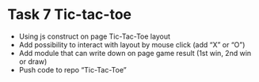 # Task 7 Tic-tac-toe

* Using js construct on page Tic-Tac-Toe layout  
* Add possibility to interact with layout by mouse click (add “X” or “O”)  
* Add module that can write down on page game result (1st win, 2nd win or draw)  
* Push code to repo “Tic-Tac-Toe”  
